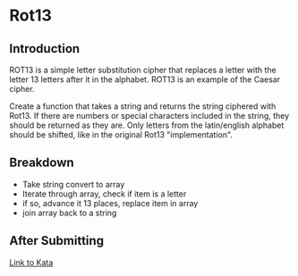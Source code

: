# Rot13

Introduction
-----

ROT13 is a simple letter substitution cipher that replaces a letter with the letter 13 letters after it in the alphabet. ROT13 is an example of the Caesar cipher.

Create a function that takes a string and returns the string ciphered with Rot13. If there are numbers or special characters included in the string, they should be returned as they are. Only letters from the latin/english alphabet should be shifted, like in the original Rot13 "implementation".

Breakdown
-----

* Take string convert to array
* Iterate through array, check if item is a letter
* if so, advance it 13 places, replace item in array
* join array back to a string

After Submitting
-----

[Link to Kata](https://www.codewars.com/kata/530e15517bc88ac656000716/train/ruby)